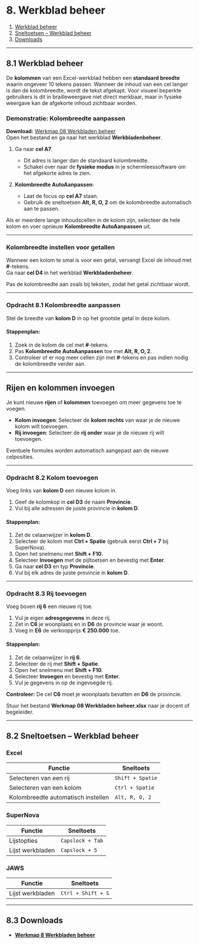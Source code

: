 # 8. Werkblad beheer

1. [Werkblad beheer](#1-werkblad-beheer)  
2. [Sneltoetsen – Werkblad beheer](#2-sneltoetsen--werkblad-beheer)  
3. [Downloads](#3-downloads)  

---

## 8.1 Werkblad beheer

De **kolommen** van een Excel-werkblad hebben een **standaard breedte** waarin ongeveer 10 tekens passen. Wanneer de inhoud van een cel langer is dan de kolombreedte, wordt de tekst afgekapt. Voor visueel beperkte gebruikers is dit in brailleweergave niet direct merkbaar, maar in fysieke weergave kan de afgekorte inhoud zichtbaar worden.

### Demonstratie: Kolombreedte aanpassen

**Download:** [Werkmap 08 Werkbladen beheer](https://www.eduvip.nl/cms/files/Werkmap-08-werkbladen-beheer.xlsx)  
Open het bestand en ga naar het werkblad **Werkbladenbeheer**.

1. Ga naar **cel A7**.  
   - Dit adres is langer dan de standaard kolombreedte.  
   - Schakel over naar de **fysieke modus** in je schermleessoftware om het afgekorte adres te zien.

2. **Kolombreedte AutoAanpassen**:  
   - Laat de focus op **cel A7** staan.  
   - Gebruik de sneltoetsen **Alt, R, O, 2** om de kolombreedte automatisch aan te passen.

Als er meerdere lange inhoudscellen in de kolom zijn, selecteer de hele kolom en voer opnieuw **Kolombreedte AutoAanpassen** uit.

---

### Kolombreedte instellen voor getallen

Wanneer een kolom te smal is voor een getal, vervangt Excel de inhoud met **#**-tekens.  
Ga naar **cel D4** in het werkblad **Werkbladenbeheer**.

Pas de kolombreedte aan zoals bij teksten, zodat het getal zichtbaar wordt.

---

### Opdracht 8.1 Kolombreedte aanpassen

Stel de breedte van **kolom D** in op het grootste getal in deze kolom.

#### Stappenplan:

1. Zoek in de kolom de cel met **#**-tekens.  
2. Pas **Kolombreedte AutoAanpassen** toe met **Alt, R, O, 2**.  
3. Controleer of er nog meer cellen zijn met **#**-tekens en pas indien nodig de kolombreedte verder aan.

---

## Rijen en kolommen invoegen

Je kunt nieuwe **rijen** of **kolommen** toevoegen om meer gegevens toe te voegen.

- **Kolom invoegen**: Selecteer de **kolom rechts** van waar je de nieuwe kolom wilt toevoegen.  
- **Rij invoegen**: Selecteer de **rij onder** waar je de nieuwe rij wilt toevoegen.

Eventuele formules worden automatisch aangepast aan de nieuwe celposities.

---

### Opdracht 8.2 Kolom toevoegen

Voeg links van **kolom D** een nieuwe kolom in.

1. Geef de kolomkop in **cel D3** de naam **Provincie**.  
2. Vul bij alle adressen de juiste provincie in **kolom D**.

#### Stappenplan:

1. Zet de celaanwijzer in **kolom D**.  
2. Selecteer de kolom met **Ctrl + Spatie** (gebruik eerst **Ctrl + 7** bij SuperNova).  
3. Open het snelmenu met **Shift + F10**.  
4. Selecteer **Invoegen** met de pijltoetsen en bevestig met **Enter**.  
5. Ga naar **cel D3** en typ **Provincie**.  
6. Vul bij elk adres de juiste provincie in **kolom D**.

---

### Opdracht 8.3 Rij toevoegen

Voeg boven **rij 6** een nieuwe rij toe.

1. Vul je eigen **adresgegevens** in deze rij.  
2. Zet in **C6** je woonplaats en in **D6** de provincie waar je woont.  
3. Voeg in **E6** de verkoopprijs **€ 250.000** toe.

#### Stappenplan:

1. Zet de celaanwijzer in **rij 6**.  
2. Selecteer de rij met **Shift + Spatie**.  
3. Open het snelmenu met **Shift + F10**.  
4. Selecteer **Invoegen** en bevestig met **Enter**.  
5. Vul je gegevens in op de ingevoegde rij.

**Controleer:** De cel **C6** moet je woonplaats bevatten en **D6** de provincie.

Stuur het bestand **Werkmap 08 Werkbladen beheer.xlsx** naar je docent of begeleider.

---

## 8.2 Sneltoetsen – Werkblad beheer

### Excel

| Functie                              | Sneltoets            |
|--------------------------------------|----------------------|
| Selecteren van een rij               | `Shift + Spatie`     |
| Selecteren van een kolom             | `Ctrl + Spatie`      |
| Kolombreedte automatisch instellen    | `Alt, R, O, 2`       |

### SuperNova

| Functie                              | Sneltoets            |
|--------------------------------------|----------------------|
| Lijstopties                           | `Capslock + Tab`     |
| Lijst werkbladen                      | `Capslock + 5`       |

### JAWS

| Functie                              | Sneltoets            |
|--------------------------------------|----------------------|
| Lijst werkbladen                      | `Ctrl + Shift + S`   |

---

## 8.3 Downloads

- **[Werkmap 8 Werkbladen beheer](https://www.eduvip.nl/cms/files/Werkmap-08-werkbladen-beheer.xlsx)**